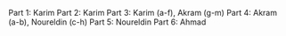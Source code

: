 Part 1: Karim
Part 2: Karim
Part 3: Karim (a-f), Akram (g-m)
Part 4: Akram (a-b), Noureldin (c-h)
Part 5: Noureldin
Part 6: Ahmad